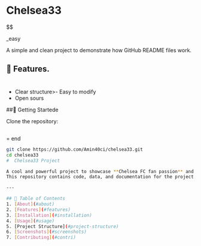 # Chelsea33
$$

_easy

A simple and clean project to demonstrate how GitHub README files work.

## 🔧 Features.
##

#
- Clear structure>- Easy to modify
- Open sours

 ##🚀 Getting Startede

Clone the repository:
##
= end
```bash
git clone https://github.com/Amin40ci/chelsea33.git
cd chelsea33
#  Chelsea33 Project

A cool and powerful project to showcase **Chelsea FC fan passion** and coding skills.  
This repository contains code, data, and documentation for the project.

---

## 📜 Table of Contents
1. [About](#about)
2. [Features](#features)
3. [Installation](#installation)
4. [Usage](#usage)
5. [Project Structure](#project-structure)
6. [Screenshots](#screenshots)
7. [Contributing](#contri)

